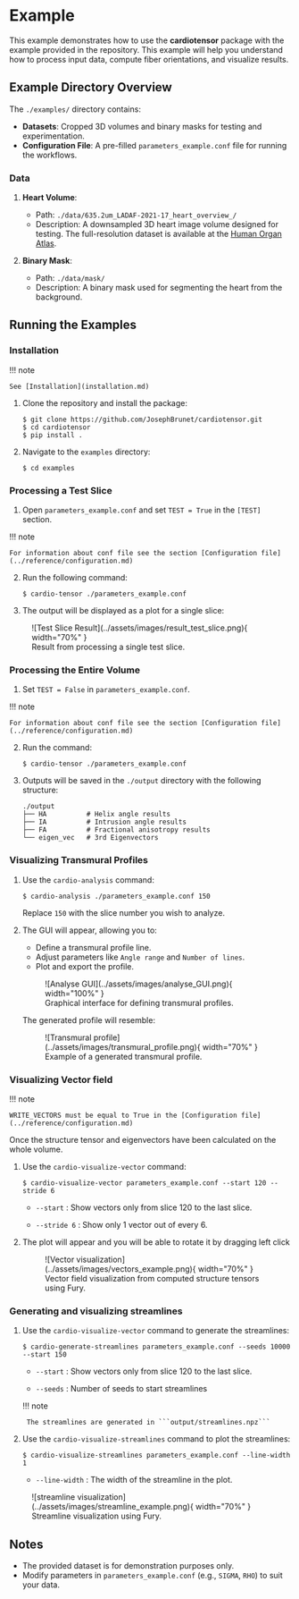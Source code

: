 # Example

This example demonstrates how to use the **cardiotensor** package with the example provided in the repository. This example will help you understand how to process input data, compute fiber orientations, and visualize results.

## Example Directory Overview

The `./examples/` directory contains:

- **Datasets**: Cropped 3D volumes and binary masks for testing and experimentation.
- **Configuration File**: A pre-filled `parameters_example.conf` file for running the workflows.

### Data

1. **Heart Volume**:
    - Path: `./data/635.2um_LADAF-2021-17_heart_overview_/`
    - Description: A downsampled 3D heart image volume designed for testing. The full-resolution dataset is available at the [Human Organ Atlas](https://human-organ-atlas.esrf.fr/datasets/1659197537).

2. **Binary Mask**:
    - Path: `./data/mask/`
    - Description: A binary mask used for segmenting the heart from the background.

## Running the Examples

### Installation

!!! note

    See [Installation](installation.md)

1. Clone the repository and install the package:
    ```console
    $ git clone https://github.com/JosephBrunet/cardiotensor.git
    $ cd cardiotensor
    $ pip install .
    ```

2. Navigate to the `examples` directory:
    ```console
    $ cd examples
    ```

### Processing a Test Slice

1. Open `parameters_example.conf` and set `TEST = True` in the `[TEST]` section.

!!! note

    For information about conf file see the section [Configuration file](../reference/configuration.md)

2. Run the following command:
    ```console
    $ cardio-tensor ./parameters_example.conf
    ```
3. The output will be displayed as a plot for a single slice:

<figure markdown="span">
![Test Slice Result](../assets/images/result_test_slice.png){ width="70%" }
<figcaption>Result from processing a single test slice.</figcaption>
</figure>

### Processing the Entire Volume

1. Set `TEST = False` in `parameters_example.conf`.

!!! note

    For information about conf file see the section [Configuration file](../reference/configuration.md)

2. Run the command:
    ```console
    $ cardio-tensor ./parameters_example.conf
    ```
3. Outputs will be saved in the `./output` directory with the following structure:
    ```
    ./output
    ├── HA          # Helix angle results
    ├── IA          # Intrusion angle results
    ├── FA          # Fractional anisotropy results
    └── eigen_vec   # 3rd Eigenvectors
    ```

### Visualizing Transmural Profiles

1. Use the `cardio-analysis` command:
    ```console
    $ cardio-analysis ./parameters_example.conf 150
    ```
    Replace `150` with the slice number you wish to analyze.

2. The GUI will appear, allowing you to:
    - Define a transmural profile line.
    - Adjust parameters like `Angle range` and `Number of lines`.
    - Plot and export the profile.
    <figure markdown="span">
    ![Analyse GUI](../assets/images/analyse_GUI.png){ width="100%" }
    <figcaption>Graphical interface for defining transmural profiles.</figcaption>
    </figure>

    The generated profile will resemble:

    <figure markdown="span">
    ![Transmural profile](../assets/images/transmural_profile.png){ width="70%" }
    <figcaption>Example of a generated transmural profile.</figcaption>
    </figure>

### Visualizing Vector field

!!! note

    WRITE_VECTORS must be equal to True in the [Configuration file](../reference/configuration.md)

Once the structure tensor and eigenvectors have been calculated on the whole volume.

1. Use the `cardio-visualize-vector` command:
    ```console
    $ cardio-visualize-vector parameters_example.conf --start 120 --stride 6
    ```

    - `--start`
    : Show vectors only from slice 120 to the last slice.

    - `--stride 6`
    : Show only 1 vector out of every 6.


2. The plot will appear and you will be able to rotate it by dragging left click

    <figure markdown="span">
    ![Vector visualization](../assets/images/vectors_example.png){ width="70%" }
    <figcaption>Vector field visualization from computed structure tensors using Fury.</figcaption>
    </figure>


### Generating and visualizing streamlines

1. Use the `cardio-visualize-vector` command to generate the streamlines:
    ```console
    $ cardio-generate-streamlines parameters_example.conf --seeds 10000 --start 150
    ```

    - `--start`
    : Show vectors only from slice 120 to the last slice.

    - `--seeds`
    : Number of seeds to start streamlines

    !!! note

        The streamlines are generated in ```output/streamlines.npz```


2. Use the `cardio-visualize-streamlines` command to plot the streamlines:
    ```console
    $ cardio-visualize-streamlines parameters_example.conf --line-width 1
    ```

    - `--line-width`
    : The width of the streamline in the plot.


<figure markdown="span">
![streamline visualization](../assets/images/streamline_example.png){ width="70%" }
<figcaption>Streamline visualization using Fury.</figcaption>
</figure>



## Notes

- The provided dataset is for demonstration purposes only.
- Modify parameters in `parameters_example.conf` (e.g., `SIGMA`, `RHO`) to suit your data.

